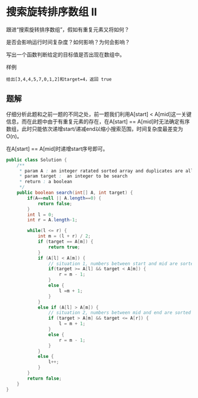 # 搜索旋转排序数组 II

跟进“搜索旋转排序数组”，假如有重复元素又将如何？

是否会影响运行时间复杂度？如何影响？为何会影响？

写出一个函数判断给定的目标值是否出现在数组中。

样例

    给出[3,4,4,5,7,0,1,2]和target=4，返回 true

## 题解

仔细分析此题和之前一题的不同之处，前一题我们利用A[start] < A[mid]这一关键信息，而在此题中由于有重复元素的存在，在A[start] == A[mid]时无法确定有序数组，此时只能依次递增start/递减end以缩小搜索范围，时间复杂度最差变为O(n)。

在A[start] == A[mid]时递增start序号即可。

```java
public class Solution {
    /**
     * param A : an integer ratated sorted array and duplicates are allowed
     * param target :  an integer to be search
     * return : a boolean
     */
    public boolean search(int[] A, int target) {
        if(A==null || A.length==0) {
            return false;
        }
        int l = 0;
        int r = A.length-1;

        while(l <= r) {
            int m = (l + r) / 2;
            if (target == A[m]) {
                return true;
            }
            if (A[l] < A[m]) {
                // situation 1, numbers between start and mid are sorted
                if(target >= A[l] && target < A[m]) {
                    r = m - 1;
                }
                else {
                    l =m + 1;
                }
            }
            else if (A[l] > A[m]) {
                // situation 2, numbers between mid and end are sorted
                if (target > A[m] && target <= A[r]) {
                    l = m + 1;
                }
                else {
                    r = m - 1;
                }
            }
            else {
                l++;
            }
        }
        return false;
    }
}


```